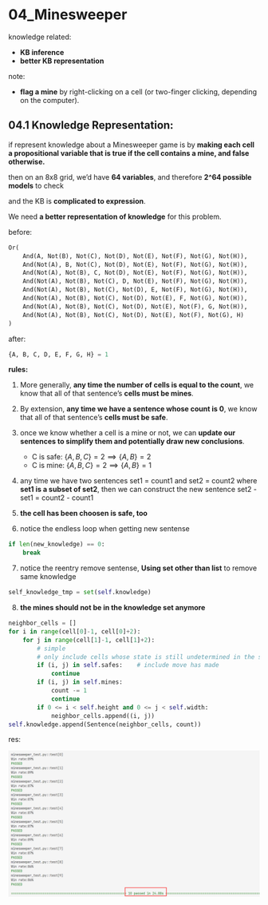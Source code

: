 # 04_Minesweeper

knowledge related:
- **KB inference**
- **better KB representation**

note:
- **flag a mine** by right-clicking on a cell (or two-finger clicking, depending on the computer).

## 04.1 Knowledge Representation:

if represent knowledge about a Minesweeper game is by **making each cell a propositional variable that is true if the cell contains a mine, and false otherwise.**

then on an 8x8 grid, we’d have **64 variables**, and therefore **2^64 possible models** to check

and the KB is **complicated to expression**.

We need **a better representation of knowledge** for this problem.

before: 

```py
Or(
    And(A, Not(B), Not(C), Not(D), Not(E), Not(F), Not(G), Not(H)),
    And(Not(A), B, Not(C), Not(D), Not(E), Not(F), Not(G), Not(H)),
    And(Not(A), Not(B), C, Not(D), Not(E), Not(F), Not(G), Not(H)),
    And(Not(A), Not(B), Not(C), D, Not(E), Not(F), Not(G), Not(H)),
    And(Not(A), Not(B), Not(C), Not(D), E, Not(F), Not(G), Not(H)),
    And(Not(A), Not(B), Not(C), Not(D), Not(E), F, Not(G), Not(H)),
    And(Not(A), Not(B), Not(C), Not(D), Not(E), Not(F), G, Not(H)),
    And(Not(A), Not(B), Not(C), Not(D), Not(E), Not(F), Not(G), H)
)
```
after: 
```py
{A, B, C, D, E, F, G, H} = 1
```

**rules:**

1. More generally, **any time the number of cells is equal to the count**, we know that all of that sentence’s **cells must be mines**.

2. By extension, **any time we have a sentence whose count is 0**, we know that all of that sentence’s **cells must be safe**.

3. once we know whether a cell is a mine or not, we can **update our sentences to simplify them and potentially draw new conclusions**.
    - C is safe: $\{A, B, C\} = 2 \implies \{A, B\} = 2$
    - C is mine: $\{A, B, C\} = 2 \implies \{A, B\} = 1$

4. any time we have two sentences set1 = count1 and set2 = count2 where **set1 is a subset of set2**, then we can construct the new sentence set2 - set1 = count2 - count1

5. **the cell has been choosen is safe, too**

6. notice the endless loop when getting new sentense

```py
if len(new_knowledge) == 0:
    break
```
7. notice the reentry remove sentense, **Using set other than list** to remove same knowledge

```py
self_knowledge_tmp = set(self.knowledge)
```
8. **the mines should not be in the knowledge set anymore**

```py
neighbor_cells = []
for i in range(cell[0]-1, cell[0]+2):
    for j in range(cell[1]-1, cell[1]+2):
        # simple
        # only include cells whose state is still undetermined in the sentence.
        if (i, j) in self.safes:    # include move has made
            continue
        if (i, j) in self.mines:
            count -= 1
            continue
        if 0 <= i < self.height and 0 <= j < self.width:
            neighbor_cells.append((i, j))
self.knowledge.append(Sentence(neighbor_cells, count))
```

res:

![1673412314158](image/README/1673412314158.png)
